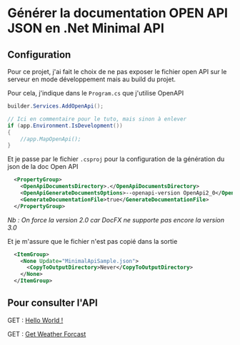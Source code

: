 # Générer la documentation OPEN API JSON en .Net Minimal API

## Configuration

Pour ce projet, j'ai fait le choix de ne pas exposer le fichier open API sur le serveur en mode développement
mais au build du projet.

Pour cela, j'indique dans le `Program.cs` que j'utilise OpenAPI

```cs
builder.Services.AddOpenApi();

// Ici en commentaire pour le tuto, mais sinon à enlever
if (app.Environment.IsDevelopment())
{
    //app.MapOpenApi();
}
```

Et je passe par le fichier `.csproj` pour la configuration de la génération du json de la doc Open API

```xml
  <PropertyGroup>
    <OpenApiDocumentsDirectory>.</OpenApiDocumentsDirectory>
    <OpenApiGenerateDocumentsOptions>--openapi-version OpenApi2_0</OpenApiGenerateDocumentsOptions>
    <GenerateDocumentationFile>true</GenerateDocumentationFile>
  </PropertyGroup>
```

*Nb : On force la version 2.0 car DocFX ne supporte pas encore la version 3.0*

Et je m'assure que le fichier n'est pas copié dans la sortie

```xml
  <ItemGroup>
    <None Update="MinimalApiSample.json">
      <CopyToOutputDirectory>Never</CopyToOutputDirectory>
    </None>
  </ItemGroup>
```

## Pour consulter l'API

GET : [Hello World !](http://localhost:5090/hello)

GET : [Get Weather Forcast](http://localhost:5090/weatherforecast/10)
